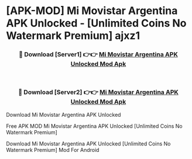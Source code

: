 # [APK-MOD] Mi Movistar Argentina APK Unlocked - [Unlimited Coins No Watermark Premium] ajxz1



<div align="center">
<h3>🔴 Download [Server1] 👉👉 <a href="https://momento.my/?title=Mi_Movistar_Argentina_APK_Unlocked">Mi Movistar Argentina APK Unlocked Mod Apk</a></h3><br>

<h3>🔴 Download [Server2] 👉👉 <a href="https://momento.my/?title=Mi_Movistar_Argentina_APK_Unlocked">Mi Movistar Argentina APK Unlocked Mod Apk</a></h3>
</div>



Download Mi Movistar Argentina APK Unlocked 

Free APK MOD Mi Movistar Argentina APK Unlocked [Unlimited Coins No Watermark Premium]

Download Mi Movistar Argentina APK Unlocked [Unlimited Coins No Watermark Premium] Mod For Android
